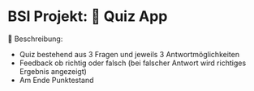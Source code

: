 # BSI Projekt: 📱 Quiz App

📄 Beschreibung:
- Quiz bestehend aus 3 Fragen und jeweils 3 Antwortmöglichkeiten
- Feedback ob richtig oder falsch (bei falscher Antwort wird richtiges Ergebnis angezeigt)
- Am Ende Punktestand


